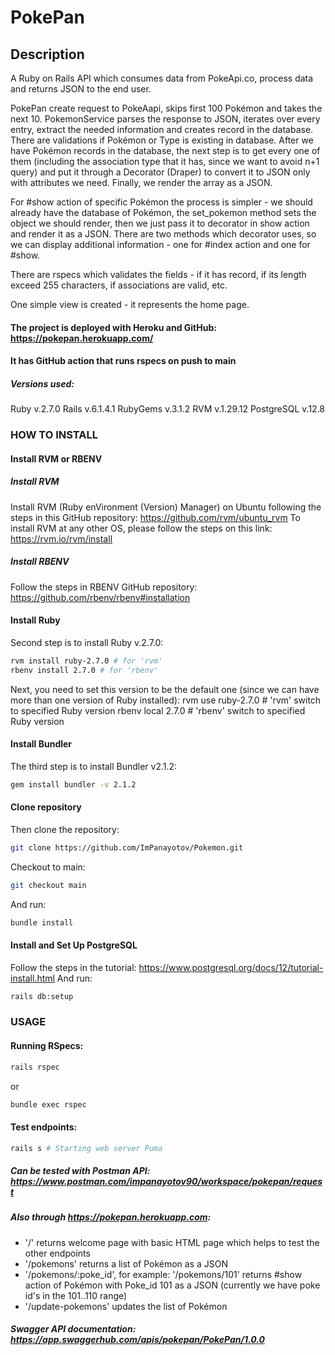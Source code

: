 # PokePan
## Description
A Ruby on Rails API which consumes data from PokeApi.co, process data and returns JSON to the end user.

PokePan create request to PokeAapi, skips first 100 Pokémon and takes the next 10.
PokemonService parses the response to JSON, iterates over every entry, extract the needed information and creates record in the database.
There are validations if Pokémon or Type is existing in database. 
After we have Pokémon records in the database, the next step is to get every one of them (including the association type that it has, since we want to avoid n+1 query) and put it through a Decorator (Draper) to convert it to JSON only with attributes we need. Finally, we render the array as a JSON.

For #show action of specific Pokémon the process is simpler - we should already have the database of Pokémon, the set_pokemon method sets the object we should render, then we just pass it to decorator in show action and render it as a JSON. There are two methods which decorator uses, so we can display additional information - one for #index action and one for #show.

There are rspecs which validates the fields - if it has record, if its length exceed 255 characters, if associations are valid, etc.

One simple view is created - it represents the home page.

#### The project is deployed with Heroku and GitHub: https://pokepan.herokuapp.com/
#### It has GitHub action that runs rspecs on push to main

##### Versions used:
Ruby v.2.7.0
Rails v.6.1.4.1
RubyGems v.3.1.2
RVM v.1.29.12
PostgreSQL v.12.8


### HOW TO INSTALL
#### Install RVM or RBENV
##### Install RVM
Install RVM (Ruby enVironment (Version) Manager) on Ubuntu following the steps in this GitHub repository: https://github.com/rvm/ubuntu_rvm 
To install RVM at any other OS, please follow the steps on this link: https://rvm.io/rvm/install
##### Install RBENV
Follow the steps in RBENV GitHub repository: https://github.com/rbenv/rbenv#installation

#### Install Ruby
Second step is to install Ruby v.2.7.0:
```sh
rvm install ruby-2.7.0 # for 'rvm'
rbenv install 2.7.0 # for 'rbenv'
```
		
Next, you need to set this version to be the default one (since we can have more than one version of Ruby installed):
		rvm use ruby-2.7.0 # 'rvm' switch to specified Ruby version
		rbenv local 2.7.0 # 'rbenv' switch to specified Ruby version

#### Install Bundler
The third step is to install Bundler v2.1.2:
```sh
gem install bundler -v 2.1.2
```
			
#### Clone repository
Then clone the repository:
```sh
git clone https://github.com/ImPanayotov/Pokemon.git
```
Checkout to main:
```sh
git checkout main
```
And run:
```sh
bundle install
```			
#### Install and Set Up PostgreSQL
Follow the steps in the tutorial: https://www.postgresql.org/docs/12/tutorial-install.html
And run:
```sh
rails db:setup
```
### USAGE
#### Running RSpecs:
```sh
rails rspec
```
or
```sh
bundle exec rspec
```
	
#### Test endpoints:
```sh
rails s # Starting web server Puma
```
##### Can be tested with Postman API: https://www.postman.com/impanayotov90/workspace/pokepan/request
##### Also through https://pokepan.herokuapp.com:
- '/' returns welcome page with basic HTML page which helps to test the other endpoints
- '/pokemons' returns a list of Pokémon as a JSON
- '/pokemons/:poke_id', for example: '/pokemons/101' returns #show action of Pokémon with Poke_id 101 as a JSON (currently we have poke id's in the 101..110 range)
- '/update-pokemons' updates the list of Pokémon

##### Swagger API documentation: https://app.swaggerhub.com/apis/pokepan/PokePan/1.0.0
		